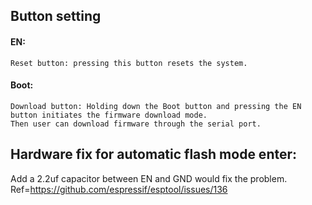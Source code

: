 Button setting
--------------
#### EN:


    Reset button: pressing this button resets the system.
#### Boot:

    
    Download button: Holding down the Boot button and pressing the EN button initiates the firmware download mode. 
    Then user can download firmware through the serial port.


Hardware fix for automatic flash mode enter:
-------------------------------------------

Add a 2.2uf capacitor between EN and GND would fix the problem.
Ref=https://github.com/espressif/esptool/issues/136
